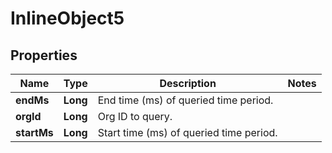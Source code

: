 
# InlineObject5

## Properties
Name | Type | Description | Notes
------------ | ------------- | ------------- | -------------
**endMs** | **Long** | End time (ms) of queried time period. | 
**orgId** | **Long** | Org ID to query. | 
**startMs** | **Long** | Start time (ms) of queried time period. | 



